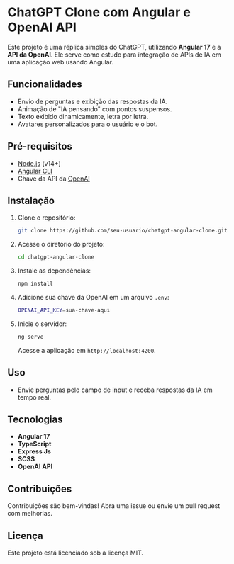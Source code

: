 # ChatGPT Clone com Angular e OpenAI API

Este projeto é uma réplica simples do ChatGPT, utilizando **Angular 17** e a **API da OpenAI**. Ele serve como estudo para integração de APIs de IA em uma aplicação web usando Angular.

## Funcionalidades

- Envio de perguntas e exibição das respostas da IA.
- Animação de "IA pensando" com pontos suspensos.
- Texto exibido dinamicamente, letra por letra.
- Avatares personalizados para o usuário e o bot.

## Pré-requisitos

- [Node.js](https://nodejs.org/) (v14+)
- [Angular CLI](https://angular.io/cli)
- Chave da API da [OpenAI](https://beta.openai.com/signup/)

## Instalação

1. Clone o repositório:

    ```bash
    git clone https://github.com/seu-usuario/chatgpt-angular-clone.git
    ```

2. Acesse o diretório do projeto:

    ```bash
    cd chatgpt-angular-clone
    ```

3. Instale as dependências:

    ```bash
    npm install
    ```

4. Adicione sua chave da OpenAI em um arquivo `.env`:

    ```bash
    OPENAI_API_KEY=sua-chave-aqui
    ```

5. Inicie o servidor:

    ```bash
    ng serve
    ```

    Acesse a aplicação em `http://localhost:4200`.

## Uso

- Envie perguntas pelo campo de input e receba respostas da IA em tempo real.

## Tecnologias

- **Angular 17**
- **TypeScript**
- **Express Js**
- **SCSS**
- **OpenAI API**

## Contribuições

Contribuições são bem-vindas! Abra uma issue ou envie um pull request com melhorias.

## Licença

Este projeto está licenciado sob a licença MIT.
